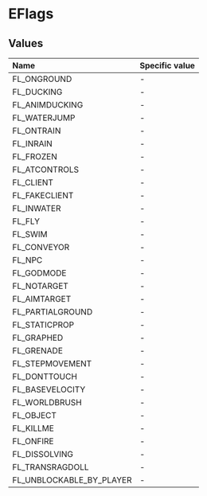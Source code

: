 ﻿# EFlags

## Values

| Name | Specific value |
| :--- | :--- |
| FL_ONGROUND | - |
| FL_DUCKING | - |
| FL_ANIMDUCKING | - |
| FL_WATERJUMP | - |
| FL_ONTRAIN | - |
| FL_INRAIN | - |
| FL_FROZEN | - |
| FL_ATCONTROLS | - |
| FL_CLIENT | - |
| FL_FAKECLIENT | - |
| FL_INWATER | - |
| FL_FLY | - |
| FL_SWIM | - |
| FL_CONVEYOR | - |
| FL_NPC | - |
| FL_GODMODE | - |
| FL_NOTARGET | - |
| FL_AIMTARGET | - |
| FL_PARTIALGROUND | - |
| FL_STATICPROP | - |
| FL_GRAPHED | - |
| FL_GRENADE | - |
| FL_STEPMOVEMENT | - |
| FL_DONTTOUCH | - |
| FL_BASEVELOCITY | - |
| FL_WORLDBRUSH | - |
| FL_OBJECT | - |
| FL_KILLME | - |
| FL_ONFIRE | - |
| FL_DISSOLVING | - |
| FL_TRANSRAGDOLL | - |
| FL_UNBLOCKABLE_BY_PLAYER | - |